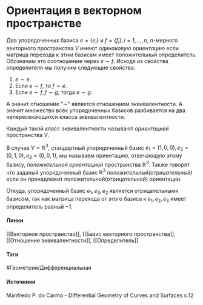 # Ориентация в векторном пространстве
Два упорядоченных базиса $e=\{e_{i}\}$ и $f=\{f_{i}\},i=1,\dots,n$, $n$-мерного векторного пространства $V$ имеют *одинаковую ориентацию* если матрица перехода к этим базисам имеет положительный определитель. Обозначим это соотношение через $e\sim f$. Исходя из свойства определителя мы получим следующие свойства:
1. $e\sim e$.
2. Если $e\sim f$, то $f\sim e$.
3. Если $e\sim f,f\sim g$, тогда $e\sim g$.

А значит отношение "$\sim$" является отношением эквивалентности. А значит множество всех упорядоченных базисов разбивается на два непересекающихся класса эквивалентности.

Каждый такой класс эквивалентности называют *ориентацией* пространства $V$.

В случае $V=\mathbb{R}^3$, стандартный упорядоченный базис $e_{1}=(1,0,0),e_2=(0,1,0),e_{3}=(0,0,1)$, мы называем ориентацию, отвечающую этому базису, *положительной ориентацией* пространства $\mathbb{R}^{3}$. Также говорят что заданый упорядоченный базис $\mathbb{R}^3$ *положительный(отрицательный)* если он пренадлежит положительной(отрицательной) ориентации.

Откуда, упорядоченный базис $e_{1},e_{3},e_{2}$ является отрицательными базисом, так как матрица перехода от этого базиса к $e_{1},e_{2},e_{3}$ имеет определитель равный $-1$.
#### Линки
 [[Векторное пространство]],
 [[Базис векторного пространства]],
 [[Отношение эквивалентности]],
 [[Определитель]]
#### Тэги
 #Геометрия/Дифференциальная 
#### Источники
 Manfredo P. do Carmo - Differential Geometry of Curves and Surfaces с.12